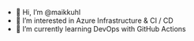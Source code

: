 - 👋 Hi, I’m @maikkuhl
- 👀 I’m interested in Azure Infrastructure & CI / CD 
- 🌱 I’m currently learning DevOps with GitHub Actions

<!---
maikkuhl/maikkuhl is a ✨ special ✨ repository because its `README.md` (this file) appears on your GitHub profile.
You can click the Preview link to take a look at your changes.
--->
